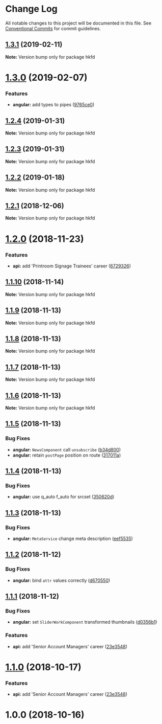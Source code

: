 # Change Log

All notable changes to this project will be documented in this file.
See [Conventional Commits](https://conventionalcommits.org) for commit guidelines.

<a name="1.3.1"></a>
## [1.3.1](https://github.com/hkfd/hkfd/compare/v1.3.0...v1.3.1) (2019-02-11)

**Note:** Version bump only for package hkfd





<a name="1.3.0"></a>
# [1.3.0](https://github.com/hkfd/hkfd/compare/v1.2.4...v1.3.0) (2019-02-07)


### Features

* **angular:** add types to pipes ([9765ce0](https://github.com/hkfd/hkfd/commit/9765ce0))





<a name="1.2.4"></a>
## [1.2.4](https://github.com/hkfd/hkfd/compare/v1.2.3...v1.2.4) (2019-01-31)

**Note:** Version bump only for package hkfd





<a name="1.2.3"></a>
## [1.2.3](https://github.com/hkfd/hkfd/compare/v1.2.2...v1.2.3) (2019-01-31)

**Note:** Version bump only for package hkfd





<a name="1.2.2"></a>
## [1.2.2](https://github.com/hkfd/hkfd/compare/v1.2.1...v1.2.2) (2019-01-18)

**Note:** Version bump only for package hkfd





<a name="1.2.1"></a>
## [1.2.1](https://github.com/hkfd/hkfd/compare/v1.2.0...v1.2.1) (2018-12-06)

**Note:** Version bump only for package hkfd





<a name="1.2.0"></a>
# [1.2.0](https://github.com/hkfd/hkfd/compare/v1.1.10...v1.2.0) (2018-11-23)


### Features

* **api:** add 'Printroom Signage Trainees' career ([6729326](https://github.com/hkfd/hkfd/commit/6729326))





<a name="1.1.10"></a>
## [1.1.10](https://github.com/hkfd/hkfd/compare/v1.1.9...v1.1.10) (2018-11-14)

**Note:** Version bump only for package hkfd





<a name="1.1.9"></a>
## [1.1.9](https://github.com/hkfd/hkfd/compare/v1.1.8...v1.1.9) (2018-11-13)

**Note:** Version bump only for package hkfd





<a name="1.1.8"></a>
## [1.1.8](https://github.com/hkfd/hkfd/compare/v1.1.7...v1.1.8) (2018-11-13)

**Note:** Version bump only for package hkfd





<a name="1.1.7"></a>
## [1.1.7](https://github.com/hkfd/hkfd/compare/v1.1.6...v1.1.7) (2018-11-13)

**Note:** Version bump only for package hkfd





<a name="1.1.6"></a>
## [1.1.6](https://github.com/hkfd/hkfd/compare/v1.1.5...v1.1.6) (2018-11-13)

**Note:** Version bump only for package hkfd





<a name="1.1.5"></a>
## [1.1.5](https://github.com/hkfd/hkfd/compare/v1.1.4...v1.1.5) (2018-11-13)


### Bug Fixes

* **angular:** `NewsComponent` call `unsubscribe` ([b34d800](https://github.com/hkfd/hkfd/commit/b34d800))
* **angular:** retain `postPage` position on route ([317011a](https://github.com/hkfd/hkfd/commit/317011a))





<a name="1.1.4"></a>
## [1.1.4](https://github.com/hkfd/hkfd/compare/v1.1.3...v1.1.4) (2018-11-13)


### Bug Fixes

* **angular:** use q_auto f_auto for srcset ([350620d](https://github.com/hkfd/hkfd/commit/350620d))





<a name="1.1.3"></a>
## [1.1.3](https://github.com/hkfd/hkfd/compare/v1.1.2...v1.1.3) (2018-11-13)


### Bug Fixes

* **angular:** `MetaService` change meta description ([eef5535](https://github.com/hkfd/hkfd/commit/eef5535))





<a name="1.1.2"></a>
## [1.1.2](https://github.com/hkfd/hkfd/compare/v1.1.1...v1.1.2) (2018-11-12)


### Bug Fixes

* **angular:** bind `attr` values correctly ([d670550](https://github.com/hkfd/hkfd/commit/d670550))





<a name="1.1.1"></a>
## [1.1.1](https://github.com/hkfd/hkfd/compare/v1.0.0...v1.1.1) (2018-11-12)


### Bug Fixes

* **angular:** set `SliderWorkComponent` transformed thumbnails ([d0356b1](https://github.com/hkfd/hkfd/commit/d0356b1))


### Features

* **api:** add 'Senior Account Managers' career ([23e3548](https://github.com/hkfd/hkfd/commit/23e3548))





<a name="1.1.0"></a>

# [1.1.0](https://github.com/hkfd/hkfd/compare/v1.0.0...v1.1.0) (2018-10-17)

### Features

- **api:** add 'Senior Account Managers' career ([23e3548](https://github.com/hkfd/hkfd/commit/23e3548))

<a name="1.0.0"></a>

# 1.0.0 (2018-10-16)
